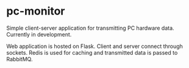 # pc-monitor
Simple client-server application for transmitting PC hardware data.
Currently in development.

Web application is hosted on Flask. Client and server connect through sockets. Redis is used for caching and transmitted data is passed to RabbitMQ.
